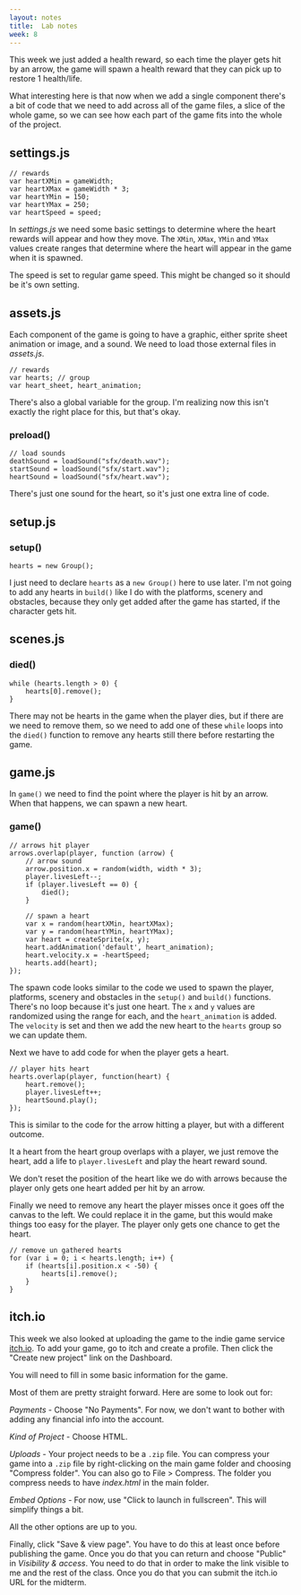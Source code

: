 ```yaml
---
layout: notes
title:  Lab notes
week: 8
---
```


This week we just added a health reward, so each time the player gets hit by an arrow, the game will spawn a health reward that they can pick up to restore 1 health/life.

What interesting here is that now when we add a single component there's a bit of code that we need to add across all of the game files, a slice of the whole game, so we can see how each part of the game fits into the whole of the project.

## settings.js

```
// rewards
var heartXMin = gameWidth;
var heartXMax = gameWidth * 3;
var heartYMin = 150;
var heartYMax = 250;
var heartSpeed = speed;
```

In *settings.js* we need some basic settings to determine where the heart rewards will appear and how they move.  The `XMin`, `XMax`, `YMin` and `YMax` values create ranges that determine where the heart will appear in the game when it is spawned.

The speed is set to regular game speed.  This might be changed so it should be it's own setting.

## assets.js

Each component of the game is going to have a graphic, either sprite sheet animation or image, and a sound.  We need to load those external files in *assets.js*.

```
// rewards
var hearts; // group
var heart_sheet, heart_animation;
```

There's also a global variable for the group.  I'm realizing now this isn't exactly the right place for this, but that's okay.

### preload()

```
// load sounds 
deathSound = loadSound("sfx/death.wav");
startSound = loadSound("sfx/start.wav");
heartSound = loadSound("sfx/heart.wav");
```

There's just one sound for the heart, so it's just one extra line of code.

## setup.js

### setup()

```
hearts = new Group();
```

I just need to declare `hearts` as a `new Group()` here to use later.  I'm not going to add any hearts in `build()` like I do with the platforms, scenery and obstacles, because they only get added after the game has started, if the character gets hit.


## scenes.js


### died()

```
while (hearts.length > 0) {
    hearts[0].remove();
}
```

There may not be hearts in the game when the player dies, but if there are we need to remove them, so we need to add one of these `while` loops into the `died()` function to remove any hearts still there before restarting the game.


## game.js

In `game()` we need to find the point where the player is hit by an arrow.  When that happens, we can spawn a new heart.

### game()

```
// arrows hit player
arrows.overlap(player, function (arrow) {
    // arrow sound
    arrow.position.x = random(width, width * 3);
    player.livesLeft--;
    if (player.livesLeft == 0) {
        died();
    }
    
    // spawn a heart
    var x = random(heartXMin, heartXMax); 
    var y = random(heartYMin, heartYMax);
    var heart = createSprite(x, y);
    heart.addAnimation('default', heart_animation);
    heart.velocity.x = -heartSpeed;
    hearts.add(heart);
});
```
The spawn code looks similar to the code we used to spawn the player, platforms, scenery and obstacles in the `setup()` and `build()` functions.  There's no loop because it's just one heart.  The `x` and `y` values are randomized using the range for each, and the `heart_animation` is added.  The `velocity` is set and then we add the new heart to the `hearts` group so we can update them.

Next we have to add code for when the player gets a heart.

```
// player hits heart
hearts.overlap(player, function(heart) {
    heart.remove();
    player.livesLeft++;
    heartSound.play();
});
```

This is similar to the code for the arrow hitting a player, but with a different outcome.

It a heart from the heart group overlaps with a player, we just remove the heart, add a life to `player.livesLeft` and play the heart reward sound.

We don't reset the position of the heart like we do with arrows because the player only gets one heart added per hit by an arrow.

Finally we need to remove any heart the player misses once it goes off the canvas to the left.  We could replace it in the game, but this would make things too easy for the player.  The player only gets one chance to get the heart.

```
// remove un gathered hearts
for (var i = 0; i < hearts.length; i++) {
    if (hearts[i].position.x < -50) {
        hearts[i].remove();
    }
}
```

## itch.io

This week we also looked at uploading the game to the indie game service [itch.io](https://itch.io/).  To add your game, go to itch and create a profile.  Then click the "Create new project" link on the Dashboard.

You will need to fill in some basic information for the game.

Most of them are pretty straight forward.  Here are some to look out for:

*Payments* - Choose "No Payments".  For now, we don't want to bother with adding any financial info into the account.

*Kind of Project* - Choose HTML.

*Uploads* - Your project needs to be a `.zip` file.  You can compress your game into a `.zip` file by right-clicking on the main game folder and choosing "Compress folder".  You can also go to File > Compress.  The folder you compress needs to have *index.html* in the main folder.

*Embed Options* - For now, use "Click to launch in fullscreen".  This will simplify things a bit.

All the other options are up to you.

Finally, click "Save & view page".  You have to do this at least once before publishing the game.  Once you do that you can return and choose "Public" in *Visibility & access*.  You need to do that in order to make the link visible to me and the rest of the class.  Once you do that you can submit the itch.io URL for the midterm.



